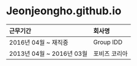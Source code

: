 # Jeonjeongho.github.io
| 근무기간 | 회사명 |
| :-------- | :-------- |
| 2016년 04월 ~ 재직중 | Group IDD |
| 2013년 04월 ~ 2016년 03월 | 포비즈 코리아 |
